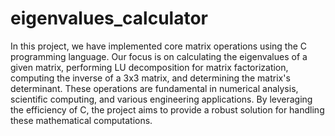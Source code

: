 # eigenvalues_calculator
In this project, we have implemented core matrix operations using the C programming language. Our focus is on calculating the eigenvalues of a given matrix, performing LU decomposition for matrix factorization, computing the inverse of a 3x3 matrix, and determining the matrix's determinant. These operations are fundamental in numerical analysis, scientific computing, and various engineering applications. By leveraging the efficiency of C, the project aims to provide a robust solution for handling these mathematical computations.
